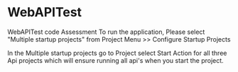# WebAPITest
WebAPITest code Assessment
To run the application, Please select "Multiple startup projects" from Project Menu >> Configure Startup Projects

In the Multiple startup projects go to Project select Start Action for all three Api projects which will ensure running all api's  when you start the project. 

